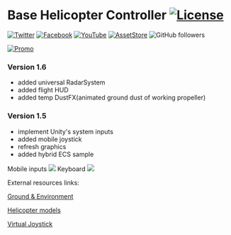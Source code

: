 # Base Helicopter Controller [![License](https://img.shields.io/badge/license-MIT-brightgreen.svg)](/LICENSE)

[![Twitter](https://img.shields.io/badge/follow-Twitter-9cf.svg)](https://twitter.com/suncubestudio)
[![Facebook](https://img.shields.io/badge/follow-Facebook-blue.svg)](https://www.facebook.com/suncubestudio/)
[![YouTube](https://img.shields.io/badge/follow-YouTube-red.svg)](https://www.youtube.com/channel/UC4O9GHjx0ovyVYJgMg4aFMA?view_as=subscriber)
[![AssetStore](https://img.shields.io/badge/-AssetStore-lightgrey.svg)](https://assetstore.unity.com/publishers/14506)
![GitHub followers](https://img.shields.io/github/followers/suncube.svg?label=Folow&style=social)


[![Promo](/ReadmeSource/preview4.gif)](https://youtu.be/rSJo0wo1zOU)
### Version 1.6

 - added universal RadarSystem
 - added flight HUD
 - added temp DustFX(animated ground dust of working propeller)

 

### Version 1.5

 - implement Unity's system inputs
 - added mobile joystick
 - refresh graphics
 - added hybrid ECS sample



Mobile inputs
![](/ReadmeSource/preview2.jpg)
Keyboard
![](/ReadmeSource/preview3.jpg)

External resources links:

[Ground & Environment](https://assetstore.unity.com/packages/3d/vegetation/lowpoly-trees-and-rocks-88376)

[Helicopter models](https://assetstore.unity.com/packages/3d/vehicles/air/low-poly-helicopters-pack-free-121151)

[Virtual Joystick](https://assetstore.unity.com/packages/tools/input-management/simple-input-system-113033)
